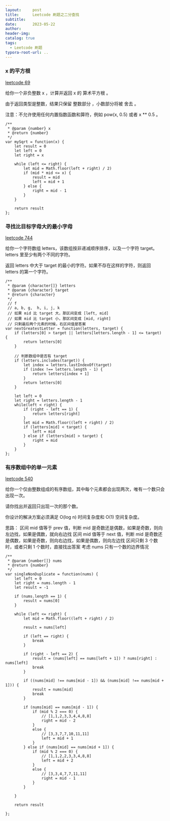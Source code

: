 ```yaml
---
layout:     post
title:      Leetcode 刷题之二分查找
subtitle:  
date:       2023-05-22
author:     
header-img: 
catalog: true
tags:
  - Leetcode 刷题
typora-root-url: ..
---
```


### x 的平方根

[leetcode 69](https://leetcode.cn/problems/sqrtx/submissions/434408156/)

给你一个非负整数 x ，计算并返回 x 的 算术平方根 。

由于返回类型是整数，结果只保留 整数部分 ，小数部分将被 舍去 。

注意：不允许使用任何内置指数函数和算符，例如 pow(x, 0.5) 或者 x ** 0.5 。

```
/**
 * @param {number} x
 * @return {number}
 */
var mySqrt = function(x) {
    let result = 0
    let left = 0
    let right = x

    while (left <= right) {
        let mid = Math.floor(left + right) / 2)
        if (mid * mid <= x) {
            result = mid
            left = mid + 1
        } else {
            right = mid - 1
        }
    }

    return result
};
```

### 寻找比目标字母大的最小字母

[leetcode 744](https://leetcode.cn/problems/find-smallest-letter-greater-than-target/description/)

给你一个字符数组 letters，该数组按非递减顺序排序，以及一个字符 target。letters 里至少有两个不同的字符。

返回 letters 中大于 target 的最小的字符。如果不存在这样的字符，则返回 letters 的第一个字符。

```
/**
 * @param {character[]} letters
 * @param {character} target
 * @return {character}
 */
 // f
 // a, b, g,  h, i, j, k
 // 如果 mid 比 target 大，那区间变成 [left, mid]
 // 如果 mid 比 target 小，那区间变成 [mid, right]
 // 只剩最后两个元素的时候，右区间值是答案
var nextGreatestLetter = function(letters, target) {
    if (letters[0] > target || letters[letters.length - 1] <= target) {
        return letters[0]
    }

    // 判断数组中是否有 target
    if (letters.includes(target)) {
        let index = letters.lastIndexOf(target)
        if (index !== letters.length - 1) {
            return letters[index + 1]
        }
        return letters[0]
    }

    let left = 0
    let right = letters.length - 1
    while(left < right) {
        if (right - left == 1) {
            return letters[right]
        } 
        let mid = Math.floor((left + right) / 2)
        if (letters[mid] < target) {
            left = mid
        } else if (letters[mid] > target) {
            right = mid
        }
    }
};
```

### 有序数组中的单一元素

[leetcode 540](https://leetcode.cn/problems/single-element-in-a-sorted-array/description/)

给你一个仅由整数组成的有序数组，其中每个元素都会出现两次，唯有一个数只会出现一次。

请你找出并返回只出现一次的那个数。

你设计的解决方案必须满足 O(log n) 时间复杂度和 O(1) 空间复杂度。

思路：
区间 mid 值等于 prev 值，判断 mid 是奇数还是偶数，如果是奇数，则向左边找，如果是偶数，就向右边找
区间 mid 值等于 next 值，判断 mid 是奇数还是偶数，如果是奇数，则向右边找，如果是偶数，则向左边找
区间只剩 3 个数时，或者只剩 1 个数时，直接找出答案
考虑 nums 只有一个数的边界情况

```
/**
 * @param {number[]} nums
 * @return {number}
 */
var singleNonDuplicate = function(nums) {
    let left = 0
    let right = nums.length - 1
    let result = -1

    if (nums.length == 1) {
        result = nums[0]
    }

    while (left <= right) {
        let mid = Math.floor((left + right) / 2)

        result = nums[left]

        if (left == right) {
            break
        }

        if (right - left == 2) {
            result = (nums[left] == nums[left + 1]) ? nums[right] : nums[left]
            break
        }

        if ((nums[mid] !== nums[mid - 1]) && (nums[mid] !== nums[mid + 1])) {
            result = nums[mid]
            break
        }

        if (nums[mid] == nums[mid - 1]) {
            if (mid % 2 === 0) {
                // [1,1,2,3,3,4,4,8,8]
                right = mid - 2
            }
            else {
                // [3,3,7,7,10,11,11]
                left = mid + 1
            }
        } else if (nums[mid] == nums[mid + 1]) {
            if (mid % 2 === 0) {
                // [1,1,2,2,3,3,4,8,8]
                left = mid + 2
            }
            else {
                // [3,3,4,7,7,11,11]
                right = mid - 1
            }
        }

    }

    return result

};
```